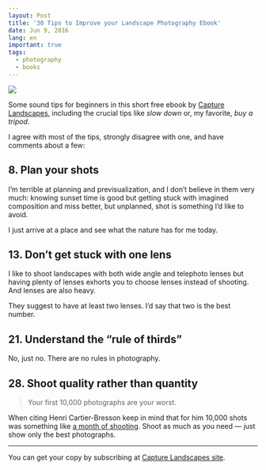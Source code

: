 ```yaml
---
layout: Post
title: '30 Tips to Improve your Landscape Photography Ebook'
date: Jun 9, 2016
lang: en
important: true
tags:
  - photography
  - books
---
```


[![](/images/blog/capturelandscapes.jpg)](http://www.capturelandscapes.com/)

Some sound tips for beginners in this short free ebook by [Capture Landscapes](http://www.capturelandscapes.com/), including the crucial tips like _slow down_ or, my favorite, _buy a tripod_.

I agree with most of the tips, strongly disagree with one, and have comments about a few:

## 8. Plan your shots

I’m terrible at planning and previsualization, and I don’t believe in them very much: knowing sunset time is good but getting stuck with imagined composition and miss better, but unplanned, shot is something I’d like to avoid.

I just arrive at a place and see what the nature has for me today.

## 13. Don’t get stuck with one lens

I like to shoot landscapes with both wide angle and telephoto lenses but having plenty of lenses exhorts you to choose lenses instead of shooting. And lenses are also heavy.

They suggest to have at least two lenses. I’d say that two is the best number.

## 21. Understand the “rule of thirds”

No, just no. There are no rules in photography.

## 28. Shoot quality rather than quantity

> Your first 10,000 photographs are your worst.

When citing Henri Cartier-Bresson keep in mind that for him 10,000 shots was something like [a month of shooting](http://erickimphotography.com/blog/2014/05/23/debunking-the-myth-of-the-decisive-moment/). Shoot as much as you need — just show only the best photographs.

---

You can get your copy by subscribing at [Capture Landscapes site](http://www.capturelandscapes.com/).
